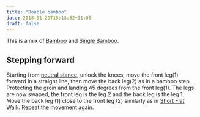 ```yaml
---
title: "Double bamboo"
date: 2018-01-29T15:13:52+11:00
draft: false
---
```


This is a mix of [Bamboo](../bamboo) and [Single Bamboo](../single_bamboo).


## Stepping forward

Starting from [neutral stance](../../stances/neutral/), unlock the knees,  move the front leg(1) forward in a straight line, then move the back leg(2) as in a bamboo step. Protecting the groin and landing 45 degrees from the front leg(1).  The legs are now swaped, the front leg is the leg 2 and the back leg is the leg 1. Move the back leg (1) close to the front leg (2) similarly as in [Short Flat Walk](../flat_walk). Repeat the movement again.
